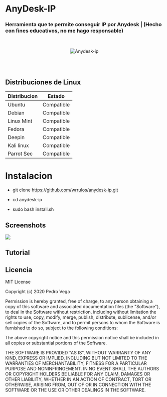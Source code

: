 # AnyDesk-IP
<h3> Herramienta que te permite conseguir IP por Anydesk | (Hecho con fines educativos, no me hago responsable) </h3>
<br/>
<p align="center">
<img src="https://github.com/wrrulos/anydesk-ip/blob/main/img-github/anydesk-ip.png" title="Anydesk-ip">
</p>
<br/>

<!--<img src="https://imgur.com/TAuS5PE.jpg"> <img src="https://imgur.com/4NzFbFQ.jpg"> <img src="https://imgur.com/l2vHvj8.jpg"> <img src="https://imgur.com/mCapHNr.jpg"> <img src="https://imgur.com/4mZdxc8.jpg"> <img src="https://imgur.com/x4ikBPI.jpg">!-->
<br/>

## Distribuciones de Linux  


| Distribucion |   Estado      |
|--------------|---------------| 
| Ubuntu       | Compatible    |
| Debian       | Compatible    |
| Linux Mint   | Compatible    |
| Fedora       | Compatible    |
| Deepin       | Compatible    |
| Kali linux   | Compatible    |
| Parrot Sec   | Compatible    |

# Instalacion 

* git clone https://github.com/wrrulos/anydesk-ip.git

* cd anydesk-ip

* sudo bash install.sh

## Screenshots

<img src="https://github.com/wrrulos/anydesk-ip/blob/main/img-github/anydesk-ip.png"> 

## Tutorial 


## Licencia 

MIT License

Copyright (c) 2020 Pedro Vega

Permission is hereby granted, free of charge, to any person obtaining a copy
of this software and associated documentation files (the "Software"), to deal
in the Software without restriction, including without limitation the rights
to use, copy, modify, merge, publish, distribute, sublicense, and/or sell
copies of the Software, and to permit persons to whom the Software is
furnished to do so, subject to the following conditions:

The above copyright notice and this permission notice shall be included in all
copies or substantial portions of the Software.

THE SOFTWARE IS PROVIDED "AS IS", WITHOUT WARRANTY OF ANY KIND, EXPRESS OR
IMPLIED, INCLUDING BUT NOT LIMITED TO THE WARRANTIES OF MERCHANTABILITY,
FITNESS FOR A PARTICULAR PURPOSE AND NONINFRINGEMENT. IN NO EVENT SHALL THE
AUTHORS OR COPYRIGHT HOLDERS BE LIABLE FOR ANY CLAIM, DAMAGES OR OTHER
LIABILITY, WHETHER IN AN ACTION OF CONTRACT, TORT OR OTHERWISE, ARISING FROM,
OUT OF OR IN CONNECTION WITH THE SOFTWARE OR THE USE OR OTHER DEALINGS IN THE
SOFTWARE.

 
